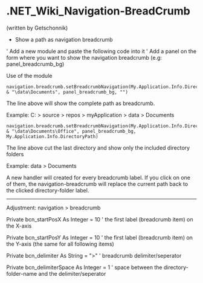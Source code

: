 # .NET_Wiki_Navigation-BreadCrumb
(written by Getschonnik)

* Show a path as navigation breadcrumb  

' Add a new module and paste the following code into it
' Add a panel on the form where you want to show the navigation breadcrumb (e.g: panel_breadcrumb_bg)

Use of the module

	navigation.breadcrumb.setBreadcrumbNavigation(My.Application.Info.DirectoryPath & "\data\Documents", panel_breadcrumb_bg, "")
	
The line above will show the complete path as breadcrumb.

Example: C: > source > repos > myApplication > data > Documents
			
	navigation.breadcrumb.setBreadcrumbNavigation(My.Application.Info.DirectoryPath & "\data\Documents\Office", panel_breadcrumb_bg, My.Application.Info.DirectoryPath)
	
The line above cut the last directory and show only the included directory folders

Example: data > Documents
	
A new handler will created for every breadcrumb label. If you click on one of them, the navigation-breadcrumb will 
replace the current path back to the clicked directory-folder label.


------------


Adjustment: navigation > breadcrumb

Private bcn_startPosX As Integer = 10		' the first label (breadcrumb item) on the X-axis
	
Private bcn_startPosY As Integer = 10		' the first label (breadcrumb item) on the Y-axis (the same for all following items)
	
Private bcn_delimiter As String = ">"		' breadcrumb delimiter/seperator
	
Private bcn_delimiterSpace As Integer = 1	' space between the directory-folder-name and the delimiter/seperator
	
